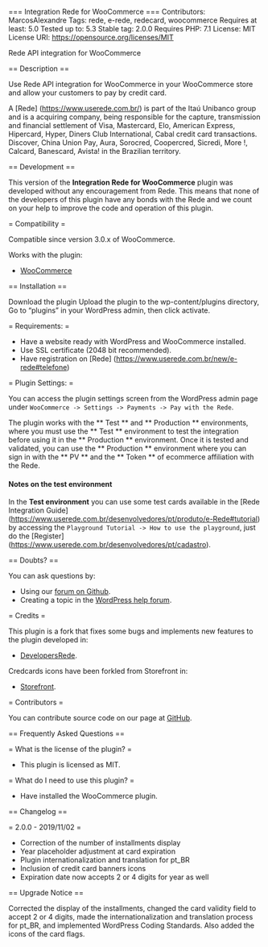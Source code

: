 === Integration Rede for WooCommerce ===
Contributors: MarcosAlexandre
Tags: rede, e-rede, redecard, woocommerce
Requires at least: 5.0
Tested up to: 5.3
Stable tag: 2.0.0
Requires PHP: 7.1
License: MIT
License URI: https://opensource.org/licenses/MIT

Rede API integration for WooCommerce

== Description ==

Use Rede API integration for WooCommerce in your WooCommerce store and allow your customers to pay by credit card.

A [Rede] (https://www.userede.com.br/) is part of the Itaú Unibanco group and is a acquiring company, being responsible for the capture, transmission and financial settlement of Visa, Mastercard, Elo, American Express, Hipercard, Hyper, Diners Club International, Cabal credit card transactions. Discover, China Union Pay, Aura, Sorocred, Coopercred, Sicredi, More !, Calcard, Banescard, Avista! in the Brazilian territory.

== Development ==

This version of the **Integration Rede for WooCommerce** plugin was developed without any encouragement from Rede. This means that none of the developers of this plugin have any bonds with the Rede and we count on your help to improve the code and operation of this plugin.

= Compatibility =

Compatible since version 3.0.x of WooCommerce.

Works with the plugin:
* [WooCommerce](https://wordpress.org/plugins/woocommerce/)

== Installation ==

Download the plugin
Upload the plugin to the wp-content/plugins directory,
Go to “plugins” in your WordPress admin, then click activate.

= Requirements: =

* Have a website ready with WordPress and WooCommerce installed.
* Use SSL certificate (2048 bit recommended).
* Have registration on [Rede] (https://www.userede.com.br/new/e-rede#telefone)

= Plugin Settings: =

You can access the plugin settings screen from the WordPress admin page under `WooCommerce -> Settings -> Payments -> Pay with the Rede`.

The plugin works with the ** Test ** and ** Production ** environments, where you must use the ** Test ** environment to test the integration before using it in the ** Production ** environment. Once it is tested and validated, you can use the ** Production ** environment where you can sign in with the ** PV ** and the ** Token ** of ecommerce affiliation with the Rede.

#### Notes on the test environment ####

In the **Test environment** you can use some test cards available in the [Rede Integration Guide] (https://www.userede.com.br/desenvolvedores/pt/produto/e-Rede#tutorial) by accessing the `Playground Tutorial -> How to use the playground`, just do the [Register] (https://www.userede.com.br/desenvolvedores/pt/cadastro).

== Doubts? ==

You can ask questions by:  

* Using our [forum on Github](https://github.com/marcos-alexandre82/integration-rede-for-woocommerce/issues).
* Creating a topic in the [WordPress help forum](https://wordpress.org/support/plugin/integration-rede-for-woocommerce).

= Credits =

This plugin is a fork that fixes some bugs and implements new features to the plugin developed in:

* [DevelopersRede](https://github.com/DevelopersRede/woocommerce).

Credcards icons have been forkled from Storefront in:

* [Storefront](https://github.com/woocommerce/storefront/tree/master/assets/images/credit-cards).

= Contributors =

You can contribute source code on our page at [GitHub](https://github.com/marcos-alexandre82/integration-rede-for-woocommerce/issues).

== Frequently Asked Questions ==

= What is the license of the plugin? =

* This plugin is licensed as MIT.

= What do I need to use this plugin? =

* Have installed the WooCommerce plugin.

== Changelog ==

= 2.0.0 - 2019/11/02 =

- Correction of the number of installments display
- Year placeholder adjustment at card expiration
- Plugin internationalization and translation for pt_BR
- Inclusion of credit card banners icons
- Expiration date now accepts 2 or 4 digits for year as well

== Upgrade Notice ==

Corrected the display of the installments, changed the card validity field to accept 2 or 4 digits, made the internationalization and translation process for pt_BR, and implemented WordPress Coding Standards. Also added the icons of the card flags.